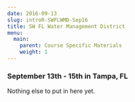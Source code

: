 ```yaml
---
date: 2016-09-13
slug: introR-SWFLWMD-Sep16
title: SW FL Water Management District
menu: 
  main:
    parent: Course Specific Materials
    weight: 1
---
```

### September 13th - 15th in Tampa, FL

Nothing else to put in here yet.
